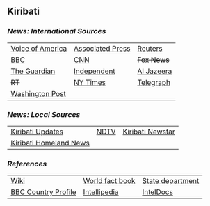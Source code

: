 ## Kiribati ##

### _News: International Sources_ ###
|   |   |   |
| --- | --- | --- |
| [Voice of America](https://www.voanews.com/search?search_api_fulltext=Kiribati&type=1&sort_by=publication_time) | [Associated Press](https://apnews.com/Kiribati) | [Reuters](https://www.reuters.com/search/news?sortBy=&dateRange=&blob=kiribati) |
| [BBC](https://www.bbc.com/news/topics/cp7r8vglg15t/kiribati) | [CNN](https://www.cnn.com/search/?q=Kiribati&size=10&type=article) | ~~Fox News~~ |
| [The Guardian](https://www.theguardian.com/world/kiribati)  | [Independent](https://www.independent.co.uk/topic/Kiribati) | [Al Jazeera](https://www.aljazeera.com/topics/country/kiribati.html) |
| ~~RT~~ | [NY Times](https://www.nytimes.com/search?query=kiribati) | [Telegraph](https://www.telegraph.co.uk/kiribati/) |
| [Washington Post](https://www.washingtonpost.com/newssearch/?query=kiribati&btn-search=&sort=Relevance&datefilter=All%20Since%202005) |   |   |

### _News: Local Sources_ ###
|   |   |   |
| --- | --- | --- |
| [Kiribati Updates](https://kiribatiupdates.com.ki/) | [NDTV](https://www.ndtv.com/topic/kiribati) | [Kiribati Newstar](https://kiribatinewstar.com/) |
| [Kiribati Homeland News](https://www.tassaace01.com/) |  |  |


### _References_ ###
|   |   |   |
| --- | --- | --- |
| [Wiki](https://en.wikipedia.org/wiki/Kiribati) | [World fact book](https://www.cia.gov/library/publications/the-world-factbook/geos/kr.html) | [State department](https://www.state.gov/countries-areas/kiribati/) |
| [BBC Country Profile](https://www.bbc.com/news/world-asia-pacific-16431122) | [Intellipedia](https://intellipedia.intelink.gov/wiki/Kiribati) | [IntelDocs](https://inteldocs.intelink.gov/search/folder?q=Kiribati) |

